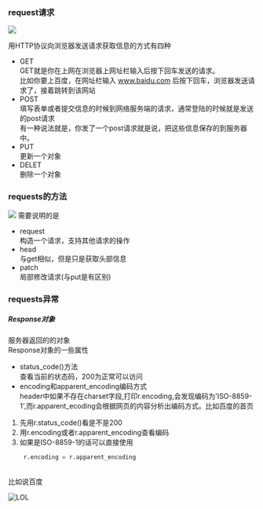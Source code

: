 ### request请求

![](https://github.com/jiangyuwei666/Notes/blob/master/pictrue/HTTP%E5%8D%8F%E8%AE%AE%E5%AF%B9%E8%B5%84%E6%BA%90%E7%9A%84%E6%93%8D%E4%BD%9C.jpg)

用HTTP协议向浏览器发送请求获取信息的方式有四种
* GET
</br>GET就是你在上网在浏览器上网址栏输入后按下回车发送的请求。
</br>比如你要上百度，在网址栏输入 www.baidu.com 后按下回车，浏览器发送请求了，接着跳转到该网站
* POST
</br>填写表单或者提交信息的时候到网络服务端的请求，通常登陆的时候就是发送的post请求
</br>有一种说法就是，你发了一个post请求就是说，把这些信息保存的到服务器中。
* PUT
</br>更新一个对象
* DELET
</br>删除一个对象

### requests的方法

![](https://github.com/jiangyuwei666/Notes/blob/master/pictrue/requests%E5%BA%93%E7%9A%84%E4%B8%83%E4%B8%AA%E4%B8%BB%E8%A6%81%E6%96%B9%E6%B3%95.jpg)
需要说明的是
* request
</br>构造一个请求，支持其他请求的操作
* head
</br>与get相似，但是只是获取头部信息
* patch 
</br>局部修改请求(与put是有区别)

### requests异常

##### Response对象
服务器返回的的对象
</br>Response对象的一些属性
* status_code()方法
</br>查看当前的状态码，200为正常可以访问
* encoding和apparent_encoding编码方式
</br>header中如果不存在charset字段,打印r.encoding,会发现编码为'ISO-8859-1',而r.apparent_ecoding会根据网页的内容分析出编码方式。比如百度的首页
 1. 先用r.status_code()看是不是200
 2. 用r.encoding或者r.apparent_encoding查看编码
 3. 如果是ISO-8859-1的话可以直接使用
    ```python
     r.encoding = r.apparent_encoding
    ```
</br>比如说百度

![LOL](https://github.com/jiangyuwei666/Notes/blob/master/pictrue/requests%E5%BA%93%E7%9A%84%E4%B8%83%E4%B8%AA%E4%B8%BB%E8%A6%81%E6%96%B9%E6%B3%95.jpg)
